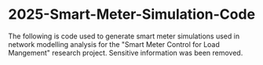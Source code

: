 # 2025-Smart-Meter-Simulation-Code
The following is code used to generate smart meter simulations used in network modelling analysis for the "Smart Meter Control for Load Mangement" research project. Sensitive information was been removed. 
